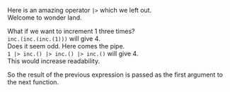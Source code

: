 Here is an amazing operator `|>` which we left out.  
Welcome to wonder land.

What if we want to increment 1 three times?  
`inc.(inc.(inc.(1)))` will give 4.  
Does it seem odd. Here comes the pipe.  
`1 |> inc.() |> inc.() |> inc.()` will give 4.  
This would increase readability.

So the result of the previous expression is passed as the first argument to the next function.